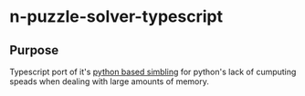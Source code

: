 # n-puzzle-solver-typescript

## Purpose
Typescript port of it's [python based simbling](https://github.com/SamsonGoodenough/8-puzzle-solver) for python's lack of cumputing speads when dealing with large amounts of memory.